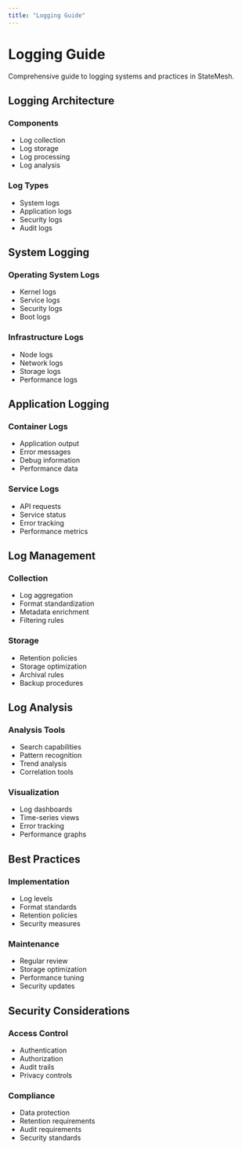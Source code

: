 ```yaml
---
title: "Logging Guide"
---
```


# Logging Guide

Comprehensive guide to logging systems and practices in StateMesh.

## Logging Architecture

### Components
* Log collection
* Log storage
* Log processing
* Log analysis

### Log Types
* System logs
* Application logs
* Security logs
* Audit logs

## System Logging

### Operating System Logs
* Kernel logs
* Service logs
* Security logs
* Boot logs

### Infrastructure Logs
* Node logs
* Network logs
* Storage logs
* Performance logs

## Application Logging

### Container Logs
* Application output
* Error messages
* Debug information
* Performance data

### Service Logs
* API requests
* Service status
* Error tracking
* Performance metrics

## Log Management

### Collection
* Log aggregation
* Format standardization
* Metadata enrichment
* Filtering rules

### Storage
* Retention policies
* Storage optimization
* Archival rules
* Backup procedures

## Log Analysis

### Analysis Tools
* Search capabilities
* Pattern recognition
* Trend analysis
* Correlation tools

### Visualization
* Log dashboards
* Time-series views
* Error tracking
* Performance graphs

## Best Practices

### Implementation
* Log levels
* Format standards
* Retention policies
* Security measures

### Maintenance
* Regular review
* Storage optimization
* Performance tuning
* Security updates

## Security Considerations

### Access Control
* Authentication
* Authorization
* Audit trails
* Privacy controls

### Compliance
* Data protection
* Retention requirements
* Audit requirements
* Security standards
